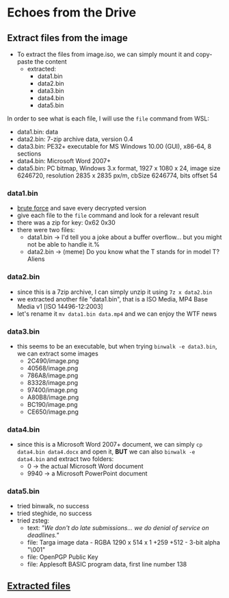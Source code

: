 # Echoes from the Drive

## Extract files from the image

- To extract the files from image.iso, we can simply mount it and copy-paste the content
  - extracted:
    - data1.bin
    - data2.bin
    - data3.bin
    - data4.bin
    - data5.bin

In order to see what is each file, I will use the `file` command from WSL:

- data1.bin:   data
- data2.bin:   7-zip archive data, version 0.4
- data3.bin:   PE32+ executable for MS Windows 10.00 (GUI), x86-64, 8 sections
- data4.bin:   Microsoft Word 2007+
- data5.bin:   PC bitmap, Windows 3.x format, 1927 x 1080 x 24, image size 6246720, resolution 2835 x 2835 px/m, cbSize 6246774, bits offset 54

### data1.bin

- [brute force](./dexor.py) and save every decrypted version
- give each file to the `file` command and look for a relevant result
- there was a zip for key: 0x62 0x30
- there were two files:
  - data1.bin -> I'd tell you a joke about a buffer overflow... but you might not be able to handle it.%
  - data2.bin -> (meme) Do you know what the T stands for in model T? Aliens

### data2.bin

- since this is a 7zip archive, I can simply unzip it using `7z x data2.bin`
- we extracted another file "data1.bin", that is a ISO Media, MP4 Base Media v1 [ISO 14496-12:2003]
- let's rename it `mv data1.bin data.mp4` and we can enjoy the WTF news

### data3.bin

- this seems to be an executable, but when trying `binwalk -e data3.bin`, we can extract some images
  - 2C490/image.png
  - 40568/image.png
  - 786A8/image.png
  - 83328/image.png
  - 97400/image.png
  - A80B8/image.png
  - BC190/image.png
  - CE650/image.png

### data4.bin

- since this is a Microsoft Word 2007+ document, we can simply `cp data4.bin data4.docx` and open it, **BUT** we can also `binwalk -e data4.bin` and extract two folders:
  - 0 -> the actual Microsoft Word document
  - 9940 -> a Microsoft PowerPoint document

### data5.bin

- tried binwalk, no success
- tried steghide, no success
- tried zsteg:
  - text: *"We don't do late submissions... we do denial of service on deadlines."*
  - file: Targa image data - RGBA 1290 x 514 x 1 +259 +512 - 3-bit alpha "\001"
  - file: OpenPGP Public Key
  - file: Applesoft BASIC program data, first line number 138

## [Extracted files](./extracted_files.md)